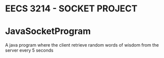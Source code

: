 # EECS 3214 - SOCKET PROJECT
# JavaSocketProgram
A java program where the client retrieve random words of wisdom from the server every 5 seconds

